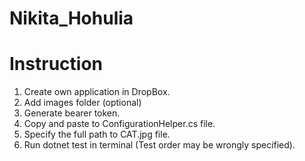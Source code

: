 # Nikita_Hohulia

# Instruction
1. Create own application in DropBox. 
2. Add images folder (optional)
3. Generate bearer token.
3. Copy and paste to ConfigurationHelper.cs file.
4. Specify the full path to CAT.jpg file.
4. Run dotnet test in terminal (Test order may be wrongly specified).